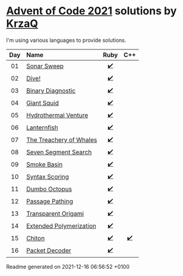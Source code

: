 [Advent of Code 2021](https://adventofcode.com) solutions by [KrzaQ][kq]
========================

I'm using various languages to provide solutions.

| Day | Name | Ruby | C++ |
|:---:|:---|:---:|:---:|
| 01 | [Sonar Sweep][day01] | [:heavy_check_mark:](solutions/day01/main.rb) |  |
| 02 | [Dive!][day02] | [:heavy_check_mark:](solutions/day02/main.rb) |  |
| 03 | [Binary Diagnostic][day03] | [:heavy_check_mark:](solutions/day03/main.rb) |  |
| 04 | [Giant Squid][day04] | [:heavy_check_mark:](solutions/day04/main.rb) |  |
| 05 | [Hydrothermal Venture][day05] | [:heavy_check_mark:](solutions/day05/main.rb) |  |
| 06 | [Lanternfish][day06] | [:heavy_check_mark:](solutions/day06/main.rb) |  |
| 07 | [The Treachery of Whales][day07] | [:heavy_check_mark:](solutions/day07/main.rb) |  |
| 08 | [Seven Segment Search][day08] | [:heavy_check_mark:](solutions/day08/main.rb) |  |
| 09 | [Smoke Basin][day09] | [:heavy_check_mark:](solutions/day09/main.rb) |  |
| 10 | [Syntax Scoring][day10] | [:heavy_check_mark:](solutions/day10/main.rb) |  |
| 11 | [Dumbo Octopus][day11] | [:heavy_check_mark:](solutions/day11/main.rb) |  |
| 12 | [Passage Pathing][day12] | [:heavy_check_mark:](solutions/day12/main.rb) |  |
| 13 | [Transparent Origami][day13] | [:heavy_check_mark:](solutions/day13/main.rb) |  |
| 14 | [Extended Polymerization][day14] | [:heavy_check_mark:](solutions/day14/main.rb) |  |
| 15 | [Chiton][day15] | [:heavy_check_mark:](solutions/day15/main.rb) | [:heavy_check_mark:](solutions/day15/main.cpp) |
| 16 | [Packet Decoder][day16] | [:heavy_check_mark:](solutions/day16/main.rb) |  |

[day01]: https://adventofcode.com/2021/day/1
[day02]: https://adventofcode.com/2021/day/2
[day03]: https://adventofcode.com/2021/day/3
[day04]: https://adventofcode.com/2021/day/4
[day05]: https://adventofcode.com/2021/day/5
[day06]: https://adventofcode.com/2021/day/6
[day07]: https://adventofcode.com/2021/day/7
[day08]: https://adventofcode.com/2021/day/8
[day09]: https://adventofcode.com/2021/day/9
[day10]: https://adventofcode.com/2021/day/10
[day11]: https://adventofcode.com/2021/day/11
[day12]: https://adventofcode.com/2021/day/12
[day13]: https://adventofcode.com/2021/day/13
[day14]: https://adventofcode.com/2021/day/14
[day15]: https://adventofcode.com/2021/day/15
[day16]: https://adventofcode.com/2021/day/16

[kq]: https://dev.krzaq.cc

Readme generated on 2021-12-16 06:56:52 +0100
